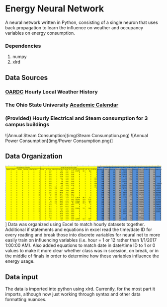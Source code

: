 # Energy Neural Network
A neural network written in Python, consisting of a single neuron that uses back propagation to learn the influence on weather and occupancy variables on energy consumption.

### Dependencies
1. numpy
2. xlrd

## Data Sources
### [OARDC](http://www.oardc.ohio-state.edu/weather1/stationinfo.asp?id=14) Hourly Local Weather History
### The Ohio State University [Academic Calendar](https://registrar.osu.edu/staff/bigcal.asp)
### (Provided) Hourly Electrical and Steam consumption for 3 campus buildings
![Annual Steam Consumption](img/Steam Consumption.png)
![Annual Power Consumption](img/Power Consumption.png)]

## Data Organization
![Inputs and Outputs](img/IO.png)]
Data was organized using Excel to match hourly datasets together. Additional if statements and equations in excel read the time/date ID for every reading and break those into discrete variables for neural net to more easily train on influencing variables (i.e. hour = 1 or 12 rather than 1/1/2017  1:00:00 AM). Also added equations to match date in date/time ID to 1 or 0 values to make it more clear whether class was in scession, on break, or in the middle of finals in order to determine how those variables influence the energy usage.

## Data input
The data is imported into python using xlrd. Currently, for the most part it imports, although now just working through syntax and other data formatting nuances.
